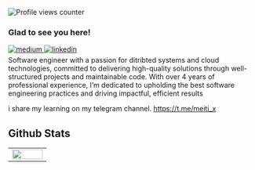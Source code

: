![Profile views counter](https://komarev.com/ghpvc/?username=meiti-x&&style=flat-square)  



### Glad to see you here!  

<a href="https://medium.com/meiitiix" target="_blank">
<img src=https://img.shields.io/badge/medium-%23292929.svg?&style=for-the-badge&logo=medium&logoColor=white alt=medium style="margin-bottom: 5px;" />
</a>
<a href="https://linkedin.com/in/momeni-mahdi" target="_blank">
<img src=https://img.shields.io/badge/linkedin-%231E77B5.svg?&style=for-the-badge&logo=linkedin&logoColor=white alt=linkedin style="margin-bottom: 5px;" />
</a>  
<br/>
Software engineer with a passion for ditribted systems and cloud technologies, committed to delivering high-quality solutions through well-structured projects and maintainable code. With over 4 years of professional experience, I’m dedicated to upholding the best software engineering practices and driving impactful, efficient results

i share my learning on my telegram channel. https://t.me/meiti_x

## Github Stats  
<table><tr><td valign="top" width="50%">

<img src="https://github-readme-stats.vercel.app/api?username=meiti-x&show_icons=true&count_private=true&hide_border=true" align="left" style="width: 100%" />
</table>  

<br/>  









